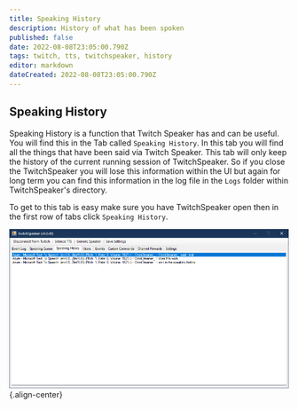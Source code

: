 ```yaml
---
title: Speaking History
description: History of what has been spoken 
published: false
date: 2022-08-08T23:05:00.790Z
tags: twitch, tts, twitchspeaker, history
editor: markdown
dateCreated: 2022-08-08T23:05:00.790Z
---
```


## Speaking History

Speaking History is a function that Twitch Speaker has and can be useful. You will find this in the Tab called `Speaking History`. In this tab you will find all the things that have been said via Twitch Speaker. This tab will only keep the history of the current running session of TwitchSpeaker. So if you close the TwitchSpeaker you will lose this information within the UI but again for long term you can find this information in the log file in the `Logs` folder within TwitchSpeaker's directory. 

To get to this tab is easy make sure you have TwitchSpeaker open then in the first row of tabs click `Speaking History`.

![speaking-history.png](/twitchspeaker/tabs/speaking-history/speaking-history.png){.align-center}

